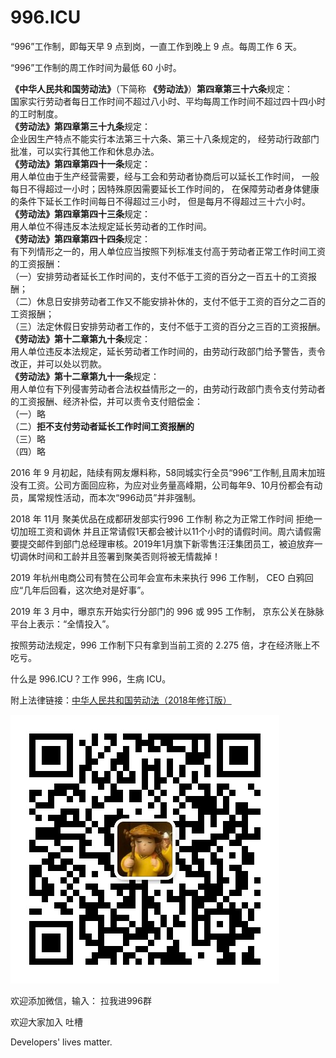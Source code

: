 996.ICU
===

“996”工作制，即每天早 9 点到岗，一直工作到晚上 9 点。每周工作 6 天。

“996”工作制的周工作时间为最低 60 小时。

**《中华人民共和国劳动法》**（下简称 **《劳动法》**）**第四章第三十六条**规定：  
国家实行劳动者每日工作时间不超过八小时、平均每周工作时间不超过四十四小时的工时制度。  
**《劳动法》第四章第三十九条**规定：  
企业因生产特点不能实行本法第三十六条、第三十八条规定的，
经劳动行政部门批准，可以实行其他工作和休息办法。  
**《劳动法》第四章第四十一条**规定：    
用人单位由于生产经营需要，经与工会和劳动者协商后可以延长工作时间，
一般每日不得超过一小时；因特殊原因需要延长工作时间的，
在保障劳动者身体健康的条件下延长工作时间每日不得超过三小时，
但是每月不得超过三十六小时。  
**《劳动法》第四章第四十三条**规定：  
用人单位不得违反本法规定延长劳动者的工作时间。  
**《劳动法》第四章第四十四条**规定：  
有下列情形之一的，用人单位应当按照下列标准支付高于劳动者正常工作时间工资的工资报酬：  
  （一）安排劳动者延长工作时间的，支付不低于工资的百分之一百五十的工资报酬；  
  （二）休息日安排劳动者工作又不能安排补休的，支付不低于工资的百分之二百的工资报酬；  
  （三）法定休假日安排劳动者工作的，支付不低于工资的百分之三百的工资报酬。  
**《劳动法》第十二章第九十条**规定：  
用人单位违反本法规定，延长劳动者工作时间的，由劳动行政部门给予警告，责令改正，并可以处以罚款。    
**《劳动法》第十二章第九十一条**规定：  
用人单位有下列侵害劳动者合法权益情形之一的，由劳动行政部门责令支付劳动者的工资报酬、经济补偿，并可以责令支付赔偿金：  
  （一）略  
  （二）**拒不支付劳动者延长工作时间工资报酬的**  
  （三）略  
  （四）略  

2016 年 9 月初起，陆续有网友爆料称，58同城实行全员“996”工作制,且周末加班没有工资。公司方面回应称，为应对业务量高峰期，公司每年9、10月份都会有动员，属常规性活动，而本次“996动员”并非强制。

2018 年 11月 聚美优品在成都研发部实行996 工作制 称之为正常工作时间 拒绝一切加班工资和调休 并且正常请假1天都会被计以11个小时的请假时间。周六请假需要提交邮件到部门总经理审核。2019年1月旗下新零售汪汪集团员工，被迫放弃一切调休时间和工龄并且签署到聚美否则将被无情裁掉！

2019 年杭州电商公司有赞在公司年会宣布未来执行 996 工作制，
CEO 白鸦回应“几年后回看，这次绝对是好事”。

2019 年 3 月中，曝京东开始实行分部门的 996 或 995 工作制，
京东公关在脉脉平台上表示：“全情投入”。

按照劳动法规定，996 工作制下只有拿到当前工资的 2.275 倍，才在经济账上不吃亏。

什么是 996.ICU？工作 996，生病 ICU。

附上法律链接：[中华人民共和国劳动法（2018年修订版）](http://www.npc.gov.cn/npc/xinwen/2019-01/07/content_2070261.htm)

![avatar](https://raw.githubusercontent.com/lenvon2012/trace-demo/master/20190328112642.jpg)

欢迎添加微信，输入：  拉我进996群  

欢迎大家加入 吐槽  

Developers' lives matter.
